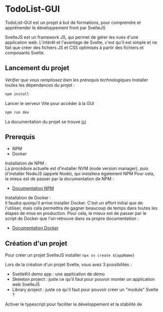 # TodoList-GUI

TodoList-GUI est un projet à but de formations, pour comprendre et appréhender le développement front par SvelteJS

SvelteJS est un framework JS, qui permet de gérer les vues d'une application web.
L'intérêt et l'avantage de Svelte, c'est qu'il est simple et ne fait que créer des fichiers JS et CSS optimisés à partir des fichiers et composants Svelte.

## Lancement du projet

*Vérifier que vous remplissez bien les prérequis technologiques*
Installer toutes les dépendances du projet :  
```bash
npm install
```

Lancer le serveur Vite pour accéder à la GUI
```bash
npm run dev
```

La documentation du projet se trouve [ici](docs/index.md)

## Prerequis

- NPM
- Docker

Installation de NPM :  
La procédure actuelle est d'installer NVM (node version manager), puis d'installer NodeJS (appelé Node), qui installera également NPM
Pour cela, le mieux est de passer par la documentation de NPM :
- [Documentation NPM](https://nodejs.org/en/download/package-manager)


Installation de Docker :  
Il faudra quoiqu'il arrive installer Docker. C'est un effort initial que de l'utiliser, mais cela permettra de gagner beaucoup de temps dans toutes les étapes de mise en production.
Pour cela, le mieux est de passer par le script de Docker que l'on retrouve dans sa propre documentation : 
- [Documentation Docker](https://docs.docker.com/engine/install/ubuntu/)


## Création d'un projet

Pour créer un projet SvelteJS installer `npx sv create ${appName}`

Lors de la création d'un projet Svelte, vous avez 3 possibilités :
- SvelteKit demo app : une application de démo
- Skeleton project : juste ce qu'il faut pour pouvoir monter un application web SvelteJS
- Library project : juste ce qu'il faut pour pouvoir créer un "module" Svelte ?

Activer le typescript pour faciliter le développement et la stabilité de 